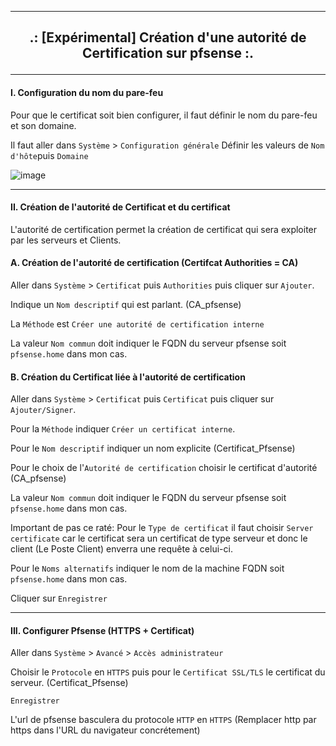 ------------------------------------------------------------------------------------------------------------------------------------------------------------------------------------
## <p align='center'>.: [Expérimental] Création d'une autorité de Certification sur pfsense :. </p>

------------------------------------------------------------------------------------------------------------------------------------------------------------------------------------
#### I. Configuration du nom du pare-feu
Pour que le certificat soit bien configurer, il faut définir le nom du pare-feu et son domaine.

Il faut aller dans `Système` > `Configuration générale`
Définir les valeurs de `Nom d'hôte`puis `Domaine`

![image](https://github.com/dexter74/Linux/assets/35907/a67d632b-2d80-48c7-b3de-f4c48bc71b91)


------------------------------------------------------------------------------------------------------------------------------------------------------------------------------------
#### II. Création de l'autorité de Certificat et du certificat
L'autorité de certification permet la création de certificat qui sera exploiter par les serveurs et Clients.

#### A. Création de l'autorité de certification (Certifcat Authorities = CA)
Aller dans `Système` > `Certificat` puis `Authorities` puis cliquer sur `Ajouter`.

Indique un `Nom descriptif` qui est parlant. (CA_pfsense)

La `Méthode` est `Créer une autorité de certification interne` 

La valeur `Nom commun` doit indiquer le FQDN du serveur pfsense soit `pfsense.home` dans mon cas.

#### B. Création du Certificat liée à l'autorité de certification
Aller dans `Système` > `Certificat` puis `Certificat` puis cliquer sur `Ajouter/Signer`.

Pour la `Méthode` indiquer `Créer un certificat interne`.

Pour le `Nom descriptif` indiquer un nom explicite (Certificat_Pfsense)

Pour le choix de l'`Autorité de certification` choisir le certificat d'autorité (CA_pfsense)

La valeur `Nom commun` doit indiquer le FQDN du serveur pfsense soit `pfsense.home` dans mon cas.

Important de pas ce raté: 
Pour le `Type de certificat` il faut choisir `Server certificate` car le certificat sera un certificat de type serveur et donc le client (Le Poste Client) enverra une requête à celui-ci.

Pour le `Noms alternatifs` indiquer le nom de la machine FQDN soit `pfsense.home` dans mon cas.

Cliquer sur `Enregistrer`

------------------------------------------------------------------------------------------------------------------------------------------------------------------------------------
#### III. Configurer Pfsense (HTTPS + Certificat)
Aller dans `Système` > `Avancé` > `Accès administrateur`

Choisir le `Protocole` en `HTTPS` puis pour le `Certificat SSL/TLS` le certificat du serveur. (Certificat_Pfsense)

`Enregistrer`

L'url de pfsense basculera du protocole `HTTP` en `HTTPS` (Remplacer http par https dans l'URL du navigateur concrétement)



